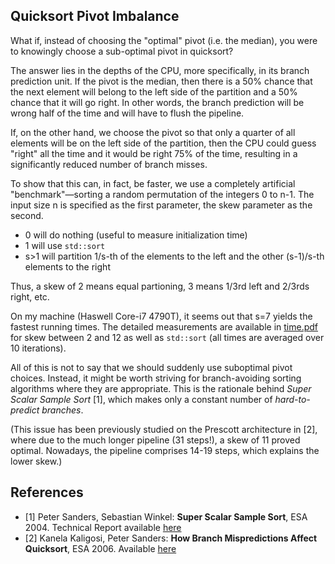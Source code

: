 ## Quicksort Pivot Imbalance

What if, instead of choosing the "optimal" pivot (i.e. the median),
you were to knowingly choose a sub-optimal pivot in quicksort?

The answer lies in the depths of the CPU, more specifically, in its
branch prediction unit. If the pivot is the median, then there is
a 50% chance that the next element will belong to the left side of
the partition and a 50% chance that it will go right. In other words,
the branch prediction will be wrong half of the time and will have
to flush the pipeline.

If, on the other hand, we choose the pivot so that only a quarter
of all elements will be on the left side of the partition, then
the CPU could guess "right" all the time and it would be right 75%
of the time, resulting in a significantly reduced number of branch
misses.

To show that this can, in fact, be faster, we use a completely
artificial "benchmark"—sorting a random permutation of the integers
0 to n-1. The input size n is specified as the first parameter, the
skew parameter as the second.

- 0 will do nothing (useful to measure initialization time)
- 1 will use `std::sort`
- s>1 will partition 1/s-th of the elements to the left and the other (s-1)/s-th elements to the right

Thus, a skew of 2 means equal partioning, 3 means 1/3rd left and 2/3rds right, etc.

On my machine (Haswell Core-i7 4790T), it seems out that s=7 yields
the fastest running times. The detailed measurements are available
in [time.pdf](time.pdf) for skew between 2 and 12 as well
as `std::sort` (all times are averaged over 10 iterations).

All of this is not to say that we should suddenly
use suboptimal pivot choices. Instead, it might be worth striving for
branch-avoiding sorting algorithms where they are appropriate. This is
the rationale behind *Super Scalar Sample Sort* [1], which makes only
a constant number of *hard-to-predict branches*.

(This issue has been previously studied on the Prescott architecture in [2],
where due to the much longer pipeline (31 steps!), a skew of 11 proved optimal.
Nowadays, the pipeline comprises 14-19 steps, which explains the lower skew.)

## References
- [1] Peter Sanders, Sebastian Winkel: **Super Scalar Sample Sort**, ESA 2004. Technical
Report available [here](http://people.mpi-inf.mpg.de/~sanders/papers/ssss.ps.gz)
- [2] Kanela Kaligosi, Peter Sanders: **How Branch Mispredictions Affect Quicksort**, ESA 2006.
Available [here](http://algo2.iti.kit.edu/sanders/papers/KalSan06.pdf)
